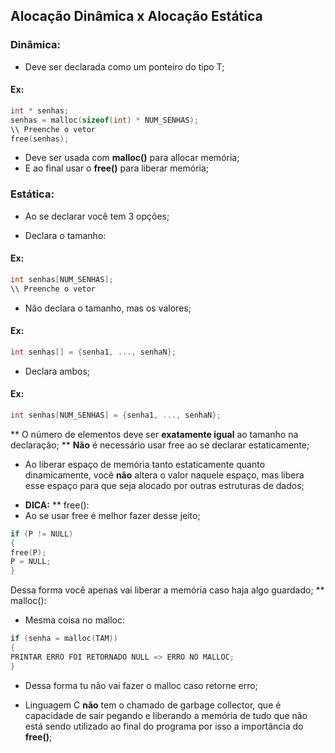## Alocação Dinâmica x Alocação Estática

### Dinâmica:
- Deve ser declarada como um ponteiro do tipo T;
#### Ex:
```c
int * senhas;
senhas = malloc(sizeof(int) * NUM_SENHAS);
\\ Preenche o vetor
free(senhas);
```
- Deve ser usada com __malloc()__ para allocar memória;
- E ao final usar o __free()__ para liberar memória;
### Estática:
- Ao se declarar você tem 3 opções;
* Declara o tamanho:
#### Ex:
```c
int senhas[NUM_SENHAS];
\\ Preenche o vetor
```
* Não declara o tamanho, mas os valores;
#### Ex:
```c
int senhas[] = {senha1, ..., senhaN};
```
* Declara ambos;
#### Ex:
```c
int senhas[NUM_SENHAS] = {senha1, ..., senhaN};
```
** O número de elementos deve ser __exatamente igual__ ao tamanho na declaração;
** __Não__ é necessário usar free ao se declarar estaticamente;


- Ao liberar espaço de memória tanto estaticamente quanto dinamicamente, você __não__ altera o valor naquele espaço, mas libera esse espaço para que seja alocado por outras estruturas de dados;

* __DICA:__
** free():
* Ao se usar free é melhor fazer desse jeito;
```c
if (P != NULL)
{
free(P);
P = NULL;
}
```
Dessa forma você apenas vai liberar a memória caso haja algo guardado;
** malloc():
* Mesma coisa no malloc:
```c
if (senha = malloc(TAM))
{
PRINTAR ERRO FOI RETORNADO NULL => ERRO NO MALLOC;
}
```
* Dessa forma tu não vai fazer o malloc caso retorne erro;

* Linguagem C __não__ tem o chamado de garbage collector, que é capacidade de sair pegando e liberando a memória de tudo que não está sendo utilizado ao final do programa por isso a importância do __free()__;
